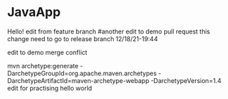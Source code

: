 # JavaApp
Hello!
edit from feature branch
#another edit to demo pull request
this change need to go to release branch
12/18/21-19:44

edit to demo merge conflict

mvn archetype:generate -DarchetypeGroupId=org.apache.maven.archetypes -DarchetypeArtifactId=maven-archetype-webapp -DarchetypeVersion=1.4
edit for practising
hello world

